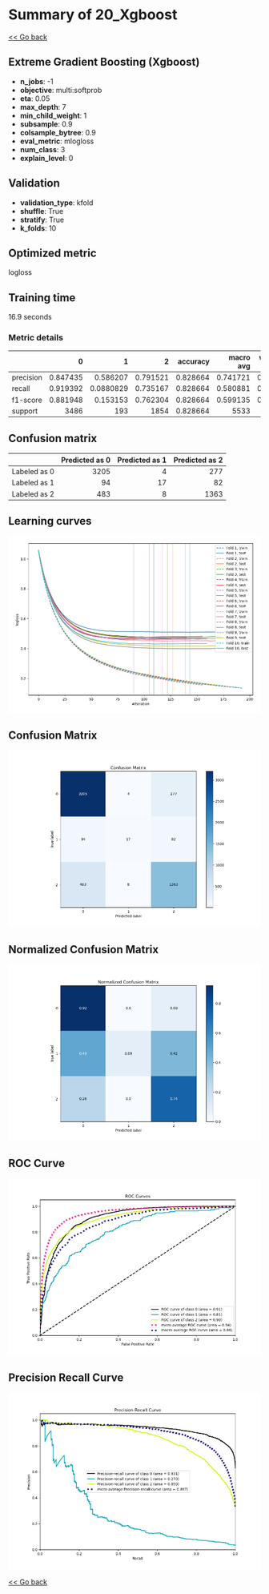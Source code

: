 # Summary of 20_Xgboost

[<< Go back](../README.md)


## Extreme Gradient Boosting (Xgboost)
- **n_jobs**: -1
- **objective**: multi:softprob
- **eta**: 0.05
- **max_depth**: 7
- **min_child_weight**: 1
- **subsample**: 0.9
- **colsample_bytree**: 0.9
- **eval_metric**: mlogloss
- **num_class**: 3
- **explain_level**: 0

## Validation
 - **validation_type**: kfold
 - **shuffle**: True
 - **stratify**: True
 - **k_folds**: 10

## Optimized metric
logloss

## Training time

16.9 seconds

### Metric details
|           |           0 |           1 |           2 |   accuracy |   macro avg |   weighted avg |   logloss |
|:----------|------------:|------------:|------------:|-----------:|------------:|---------------:|----------:|
| precision |    0.847435 |   0.586207  |    0.791521 |   0.828664 |    0.741721 |       0.819588 |  0.454399 |
| recall    |    0.919392 |   0.0880829 |    0.735167 |   0.828664 |    0.580881 |       0.828664 |  0.454399 |
| f1-score  |    0.881948 |   0.153153  |    0.762304 |   0.828664 |    0.599135 |       0.816436 |  0.454399 |
| support   | 3486        | 193         | 1854        |   0.828664 | 5533        |    5533        |  0.454399 |


## Confusion matrix
|              |   Predicted as 0 |   Predicted as 1 |   Predicted as 2 |
|:-------------|-----------------:|-----------------:|-----------------:|
| Labeled as 0 |             3205 |                4 |              277 |
| Labeled as 1 |               94 |               17 |               82 |
| Labeled as 2 |              483 |                8 |             1363 |

## Learning curves
![Learning curves](learning_curves.png)
## Confusion Matrix

![Confusion Matrix](confusion_matrix.png)


## Normalized Confusion Matrix

![Normalized Confusion Matrix](confusion_matrix_normalized.png)


## ROC Curve

![ROC Curve](roc_curve.png)


## Precision Recall Curve

![Precision Recall Curve](precision_recall_curve.png)



[<< Go back](../README.md)
